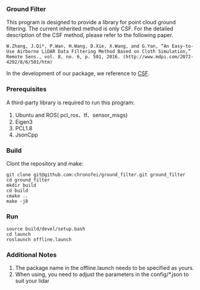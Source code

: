 ### Ground Filter

This program is designed to provide a library for point cloud ground filtering. The current inherited method is only CSF. For the detailed description of the CSF method, please refer to the following paper.

```
W.Zhang, J.Qi*, P.Wan, H.Wang, D.Xie, X.Wang, and G.Yan, “An Easy-to-Use Airborne LiDAR Data Filtering Method Based on Cloth Simulation,” Remote Sens., vol. 8, no. 6, p. 501, 2016. (http://www.mdpi.com/2072-4292/8/6/501/htm)
```

In the development of our package, we reference to [CSF](git@github.com:jianboqi/CSF.git).

### Prerequisites

A third-party library is required to run this program:

1. Ubuntu and ROS( pcl_ros、tf、sensor_msgs)
2. Eigen3 
3. PCL1.8 
4. JsonCpp 

### Build

Clont the repository and make:

```shell
git clone git@github.com:chronofei/ground_filter.git ground_filter
cd ground_filter
mkdir build
cd build
cmake ..
make -j8
```

### Run

```shell
source build/devel/setup.bash
cd launch
roslaunch offline.launch
```

### Additional Notes

1. The package name in the offline.launch needs to be specified as yours.
2. When using, you need to adjust the parameters in the config/*.json to suit your lidar